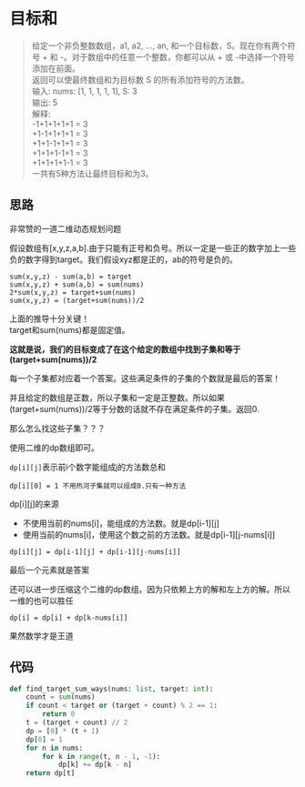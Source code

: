 # 目标和
>给定一个非负整数数组，a1, a2, ..., an, 和一个目标数，S。现在你有两个符号 + 和 -。对于数组中的任意一个整数，你都可以从 + 或 -中选择一个符号添加在前面。  
返回可以使最终数组和为目标数 S 的所有添加符号的方法数。  
>输入: nums: [1, 1, 1, 1, 1], S: 3  
输出: 5  
解释:   
-1+1+1+1+1 = 3  
+1-1+1+1+1 = 3  
+1+1-1+1+1 = 3  
+1+1+1-1+1 = 3  
+1+1+1+1-1 = 3  
一共有5种方法让最终目标和为3。  

**思路**
--------------------

非常赞的一道二维动态规划问题

假设数组有[x,y,z,a,b].由于只能有正号和负号。所以一定是一些正的数字加上一些负的数字得到target。我们假设xyz都是正的，ab的符号是负的。

`sum(x,y,z) - sum(a,b) = target`  
`sum(x,y,z) + sum(a,b) = sum(nums)`  
`2*sum(x,y,z) = target+sum(nums)`  
`sum(x,y,z) = (target+sum(nums))/2`

上面的推导十分关键！  
target和sum(nums)都是固定值。

**这就是说，我们的目标变成了在这个给定的数组中找到子集和等于(target+sum(nums))/2**

每一个子集都对应着一个答案。这些满足条件的子集的个数就是最后的答案！

并且给定的数组是正数，所以子集和一定是正整数。所以如果(target+sum(nums))/2等于分数的话就不存在满足条件的子集。返回0.

那么怎么找这些子集？？？

使用二维的dp数组即可。

`dp[i][j]`表示前i个数字能组成j的方法数总和

`dp[i][0] = 1 不用热河子集就可以组成0.只有一种方法`

dp[i][j]的来源
- 不使用当前的nums[i]，能组成的方法数。就是dp[i-1][j]
- 使用当前的nums[i]，使用这个数之前的方法数。就是dp[i-1][j-nums[i]]

`dp[i][j] = dp[i-1][j] + dp[i-1][j-nums[i]]`

最后一个元素就是答案

还可以进一步压缩这个二维的dp数组。因为只依赖上方的解和左上方的解。所以一维的也可以胜任

`dp[i] = dp[i] + dp[k-nums[i]]`

果然数学才是王道

**代码**
--------------------

```python
def find_target_sum_ways(nums: list, target: int):
    count = sum(nums)
    if count < target or (target + count) % 2 == 1:
        return 0
    t = (target + count) // 2
    dp = [0] * (t + 1)
    dp[0] = 1
    for n in nums:
        for k in range(t, n - 1, -1):
            dp[k] += dp[k - n]
    return dp[t]
```